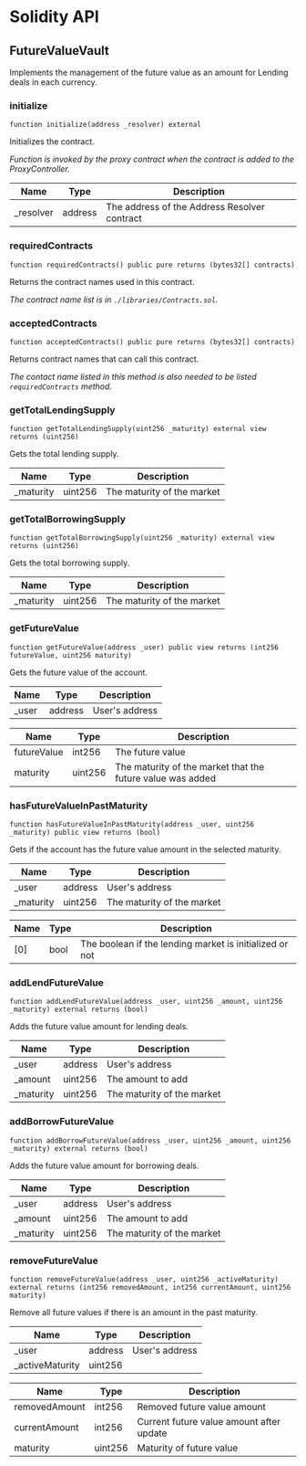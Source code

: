 # Solidity API

## FutureValueVault

Implements the management of the future value as an amount for Lending deals in each currency.

### initialize

```solidity
function initialize(address _resolver) external
```

Initializes the contract.

_Function is invoked by the proxy contract when the contract is added to the ProxyController._

| Name | Type | Description |
| ---- | ---- | ----------- |
| _resolver | address | The address of the Address Resolver contract |

### requiredContracts

```solidity
function requiredContracts() public pure returns (bytes32[] contracts)
```

Returns the contract names used in this contract.

_The contract name list is in `./libraries/Contracts.sol`._

### acceptedContracts

```solidity
function acceptedContracts() public pure returns (bytes32[] contracts)
```

Returns contract names that can call this contract.

_The contact name listed in this method is also needed to be listed `requiredContracts` method._

### getTotalLendingSupply

```solidity
function getTotalLendingSupply(uint256 _maturity) external view returns (uint256)
```

Gets the total lending supply.

| Name | Type | Description |
| ---- | ---- | ----------- |
| _maturity | uint256 | The maturity of the market |

### getTotalBorrowingSupply

```solidity
function getTotalBorrowingSupply(uint256 _maturity) external view returns (uint256)
```

Gets the total borrowing supply.

| Name | Type | Description |
| ---- | ---- | ----------- |
| _maturity | uint256 | The maturity of the market |

### getFutureValue

```solidity
function getFutureValue(address _user) public view returns (int256 futureValue, uint256 maturity)
```

Gets the future value of the account.

| Name | Type | Description |
| ---- | ---- | ----------- |
| _user | address | User's address |

| Name | Type | Description |
| ---- | ---- | ----------- |
| futureValue | int256 | The future value |
| maturity | uint256 | The maturity of the market that the future value was added |

### hasFutureValueInPastMaturity

```solidity
function hasFutureValueInPastMaturity(address _user, uint256 _maturity) public view returns (bool)
```

Gets if the account has the future value amount in the selected maturity.

| Name | Type | Description |
| ---- | ---- | ----------- |
| _user | address | User's address |
| _maturity | uint256 | The maturity of the market |

| Name | Type | Description |
| ---- | ---- | ----------- |
| [0] | bool | The boolean if the lending market is initialized or not |

### addLendFutureValue

```solidity
function addLendFutureValue(address _user, uint256 _amount, uint256 _maturity) external returns (bool)
```

Adds the future value amount for lending deals.

| Name | Type | Description |
| ---- | ---- | ----------- |
| _user | address | User's address |
| _amount | uint256 | The amount to add |
| _maturity | uint256 | The maturity of the market |

### addBorrowFutureValue

```solidity
function addBorrowFutureValue(address _user, uint256 _amount, uint256 _maturity) external returns (bool)
```

Adds the future value amount for borrowing deals.

| Name | Type | Description |
| ---- | ---- | ----------- |
| _user | address | User's address |
| _amount | uint256 | The amount to add |
| _maturity | uint256 | The maturity of the market |

### removeFutureValue

```solidity
function removeFutureValue(address _user, uint256 _activeMaturity) external returns (int256 removedAmount, int256 currentAmount, uint256 maturity)
```

Remove all future values if there is an amount in the past maturity.

| Name | Type | Description |
| ---- | ---- | ----------- |
| _user | address | User's address |
| _activeMaturity | uint256 |  |

| Name | Type | Description |
| ---- | ---- | ----------- |
| removedAmount | int256 | Removed future value amount |
| currentAmount | int256 | Current future value amount after update |
| maturity | uint256 | Maturity of future value |

